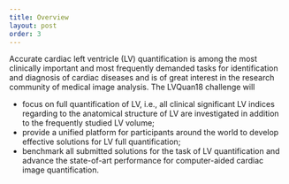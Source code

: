 ```yaml
---
title: Overview
layout: post
order: 3
---
```

<!-- Text stuff -->
<p>Accurate cardiac left ventricle (LV) quantification is among the most clinically important and most frequently demanded tasks for identification and diagnosis of cardiac diseases and is of great interest in the research community of medical image analysis. The LVQuan18 challenge will</p>
<div class="row">
		<div class="12u 12u$(small)">
			<ul>
				<li>focus on full quantification of LV, i.e., all clinical significant LV indices regarding to the anatomical structure of LV are investigated in addition to the frequently studied LV volume;</li>
				<li>provide a unified platform for participants around the world to develop effective solutions for LV full quantification;</li>
				<li>benchmark all submitted solutions for the task of LV quantification and advance the state-of-art performance for computer-aided cardiac image quantification.</li>
			</ul>
		</div>

</div>